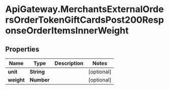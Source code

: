 # ApiGateway.MerchantsExternalOrdersOrderTokenGiftCardsPost200ResponseOrderItemsInnerWeight

## Properties

Name | Type | Description | Notes
------------ | ------------- | ------------- | -------------
**unit** | **String** |  | [optional] 
**weight** | **Number** |  | [optional] 


